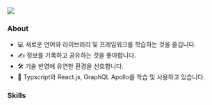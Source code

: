 <img src="https://postfiles.pstatic.net/MjAyMDEwMDJfMjcy/MDAxNjAxNjAzMjA0ODI2.Inyhl1PlY2r_4l-h2DgQMufwdWHNyVgD_PDTUrWhJh8g.FEmFsLKsZmC0TepMy9F5tHR53A2_YzseGMAsRPqW94Eg.JPEG.miyampuzzy/EjMsGNhVkAEtx4A.jpg?type=w966"/>

### About

- 💻  새로운 언어와 라이브러리 및 프레임워크를 학습하는 것을 즐깁니다.
- ✍️  정보를 기록하고 공유하는 것을 좋아합니다.
- 🛠  기술 반영에 유연한 환경을 선호합니다.
- 🌱  Typscript와 React.js, GraphQL Apollo를 학습 및 사용하고 있습니다.

### Skills

